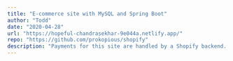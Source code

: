 ```yaml
---
title: "E-commerce site with MySQL and Spring Boot"
author: "Todd"
date: "2020-04-28"
url: "https://hopeful-chandrasekhar-9e044a.netlify.app/"
repo: "https://github.com/prokopious/shopify"
description: "Payments for this site are handled by a Shopify backend. The contact form is handled by a Spring Boot REST API with a MySQL database, deployed on Heroku. The React frontend is deployed on Netlify."
---
```

